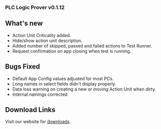 ### PLC Logic Prover v0.1.12

## What's new
  - Action Unit Criticality added.
  - Hide/show action unit description.
  - Added number of skipped, passed and failed actions to Test Runner.
  - Request confirmation on app closing when test is running.

## Bugs Fixed
  - Default App Config values adjusted for most PCs.
  - Long names in select fields didn't display properly.
  - Data loss warning on creating a new or moving Action Unit when dirty.
  - Internal namings corrected

## Download Links
  Visit our website for [downloads](https://www.controlx.io/downloads?utm_source=github&utm_medium=releases).
